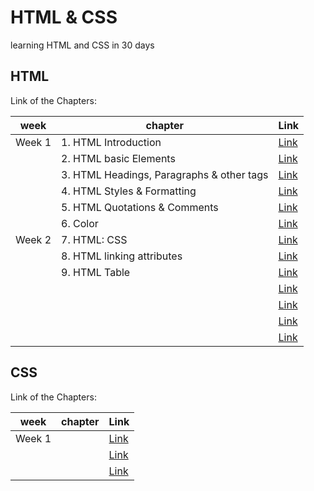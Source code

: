 # HTML & CSS

learning HTML and CSS in 30 days

## HTML

Link of the Chapters:

| week   | chapter             | Link |
|--------|---------------------|------|
| Week 1 | 1. HTML Introduction   | [Link](./chapters/html/1-HTML_Introduction.md) |
|        | 2. HTML basic Elements | [Link](./chapters/html/2-HTML_BasicElements.md) |
|        | 3. HTML Headings, Paragraphs & other tags | [Link](./chapters/html/3-Heading%2CParagraph%26otherTags.md) |
|        | 4. HTML Styles & Formatting | [Link](./chapters/html/4-styles%26formatting.md) |
|        | 5. HTML Quotations & Comments | [Link](./chapters/html/5-Quotations%26comments.md) |
|        | 6. Color | [Link](./chapters/html/6-Colors.md) |
| Week 2 | 7. HTML: CSS | [Link](./chapters/html/7-HTMLStyling.md) |
|        | 8. HTML linking attributes| [Link](./chapters/html/8-HTMLLinkingAttributes.md) |
|        | 9. HTML Table | [Link](./chapters/html/9-HTML_Table) |
|        | | [Link]() |
|        | | [Link]() |
|        | | [Link]() |
|        | | [Link]() |


## CSS

Link of the Chapters:

| week   | chapter             | Link |
|--------|---------------------|------|
| Week 1 |                     | [Link]() |
|        |                     | [Link]() |
|        |                     | [Link]() |

